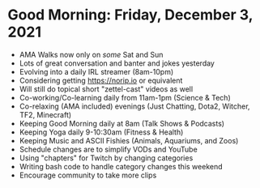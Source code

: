 # Good Morning: Friday, December  3, 2021

* AMA Walks now only on *some* Sat and Sun
* Lots of great conversation and banter and jokes yesterday
* Evolving into a daily IRL streamer (8am-10pm)
* Considering getting https://norip.io or equivalent
* Will still do topical short "zettel-cast" videos as well
* Co-working/Co-learning daily from 11am-1pm (Science & Tech)
* Co-relaxing (AMA included) evenings (Just Chatting, Dota2, Witcher,
  TF2, Minecraft)
* Keeping Good Morning daily at 8am (Talk Shows & Podcasts)
* Keeping Yoga daily 9-10:30am (Fitness & Health)
* Keeping Music and ASCII Fishies (Animals, Aquariums, and Zoos)
* Schedule changes are to simplify VODs and YouTube
* Using "chapters" for Twitch by changing categories
* Writing bash code to handle category changes this weekend
* Encourage community to take more clips
